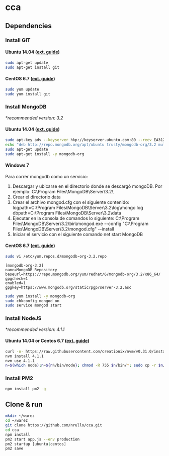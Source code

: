 # cca

## Dependencies

### Install GIT
#### Ubuntu 14.04 ([ext. guide](https://www.digitalocean.com/community/tutorials/how-to-install-git-on-ubuntu-14-04))
```bash
sudo apt-get update
sudo apt-get install git
```
#### CentOS 6.7 ([ext. guide](https://www.digitalocean.com/community/tutorials/how-to-install-git-on-a-centos-6-4-vps))
```bash
sudo yum update
sudo yum install git
```

### Install MongoDB
_*recommended version: 3.2_
#### Ubuntu 14.04 ([ext. guide](https://docs.mongodb.org/manual/tutorial/install-mongodb-on-ubuntu/))
```bash
sudo apt-key adv --keyserver hkp://keyserver.ubuntu.com:80 --recv EA312927
echo "deb http://repo.mongodb.org/apt/ubuntu trusty/mongodb-org/3.2 multiverse" | sudo tee /etc/apt/sources.list.d/mongodb-org-3.2.list
sudo apt-get update
sudo apt-get install -y mongodb-org
```
#### Windows 7
Para correr mongodb como un servicio:
1) Descargar y ubicarse en el directorio donde se descargó mongoDB. Por ejemplo: C:\Program Files\MongoDB\Server\3.2\
2) Crear el directorio data
4) Crear el archivo mongod.cfg con el siguiente contenido:
logpath=C:\Program Files\MongoDB\Server\3.2\log\mongo.log
dbpath=C:\Program Files\MongoDB\Server\3.2\data
5) Ejecutar en la consola de comandos lo siguiente:
C:\Program Files\MongoDB\Server\3.2\bin\mongod.exe --config  "C:\Program Files\MongoDB\Server\3.2\mongod.cfg" --install
6) Iniciar el servicio con el siguiente comando
net start MongoDB

#### CentOS 6.7 ([ext. guide](https://docs.mongodb.org/manual/tutorial/install-mongodb-on-red-hat/))
```bash
sudo vi /etc/yum.repos.d/mongodb-org-3.2.repo
```
```
[mongodb-org-3.2]
name=MongoDB Repository
baseurl=https://repo.mongodb.org/yum/redhat/6/mongodb-org/3.2/x86_64/
gpgcheck=1
enabled=1
gpgkey=https://www.mongodb.org/static/pgp/server-3.2.asc
```
```bash
sudo yum install -y mongodb-org
sudo chkconfig mongod on
sudo service mongod start
```

### Install NodeJS 
_*recommended version: 4.1.1_
#### Ubuntu 14.04 or Centos 6.7 ([ext. guide](https://github.com/creationix/nvm/blob/master/README.markdown))
```bash
curl -o- https://raw.githubusercontent.com/creationix/nvm/v0.31.0/install.sh | bash
nvm install 4.1.1
nvm use 4.1.1
n=$(which node);n=${n%/bin/node}; chmod -R 755 $n/bin/*; sudo cp -r $n/{bin,lib,share} /usr/local
```

### Install PM2
```bash
npm install pm2 -g
```

## Clone & run
```bash
mkdir ~/warez
cd ~/warez
git clone https://github.com/nrullo/cca.git
cd cca
npm install
pm2 start app.js --env production
pm2 startup [ubuntu|centos]
pm2 save
```
